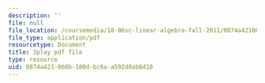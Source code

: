 ```yaml
---
description: ''
file: null
file_location: /coursemedia/18-06sc-linear-algebra-fall-2011/0874a421068b100dbc6aa592d0ab6d10_osh80YCg_GM.pdf
file_type: application/pdf
resourcetype: Document
title: 3play pdf file
type: resource
uid: 0874a421-068b-100d-bc6a-a592d0ab6d10
---
```

